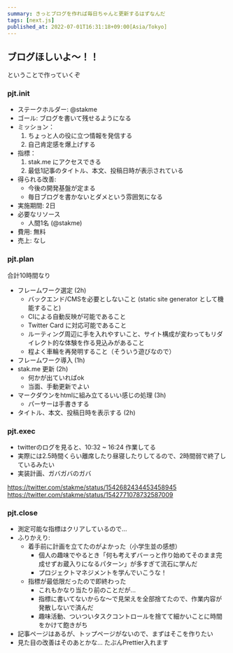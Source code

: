 ```yaml
---
summary: きっとブログを作れば毎日ちゃんと更新するはずなんだ
tags: [next.js]
published_at: 2022-07-01T16:31:18+09:00[Asia/Tokyo]
---
```

## ブログほしいよ〜！！

ということで作っていくぞ

### pjt.init

- ステークホルダー: @stakme
- ゴール: ブログを書いて残せるようになる
- ミッション：
    1. ちょっと人の役に立つ情報を発信する
    2. 自己肯定感を爆上げする
- 指標：
    1. stak.me にアクセスできる
    2. 最低1記事のタイトル、本文、投稿日時が表示されている
- 得られる改善:
    - 今後の開発基盤が定まる
    - 毎日ブログを書かないとダメという雰囲気になる
- 実施期間: 2日
- 必要なリソース
    - 人間1名 (@stakme)
- 費用: 無料
- 売上: なし

### pjt.plan

合計10時間なり

- フレームワーク選定 (2h)
    - バックエンド/CMSを必要としないこと (static site generator として機能すること)
    - CIによる自動反映が可能であること
    - Twitter Card に対応可能であること
    - ルーティング周辺に手を入れやすいこと、サイト構成が変わってもリダイレクト的な体験を作る見込みがあること
    - 程よく車輪を再発明すること（そういう遊びなので）
- フレームワーク導入 (1h)
- stak.me 更新 (2h)
    - 何かが出ていればok
    - 当面、手動更新でよい
- マークダウンをhtmlに組み立てるいい感じの処理 (3h)
    - パーサーは手書きする
- タイトル、本文、投稿日時を表示する (2h)


### pjt.exec

- twitterのログを見ると、10:32 ~ 16:24 作業してる
- 実際には2.5時間くらい離席したり昼寝したりしてるので、2時間弱で終了しているみたい
- 実装計画、ガバガバのガバ

https://twitter.com/stakme/status/1542682434453458945
https://twitter.com/stakme/status/1542771078732587009

### pjt.close

- 測定可能な指標はクリアしているので…
- ふりかえり:
    - 着手前に計画を立てたのがよかった（小学生並の感想）
        - 個人の趣味でやるとき「何も考えずバーっと作り始めてそのまま完成せずお蔵入りになるパターン」が多すぎて流石に学んだ
        - プロジェクトマネジメントを学んでいこうな！
    - 指標が最低限だったので即終わった
        - これもかなり当たり前のことだが…
        - 指標に書いてないからな〜で見栄えを全部捨てたので、作業内容が発散しないで済んだ
        - 趣味活動、ついついタスクコントロールを捨てて細かいことに時間をかけて飽きがち
- 記事ページはあるが、トップページがないので、まずはそこを作りたい
- 見た目の改善はそのあとかな… たぶんPrettier入れます
